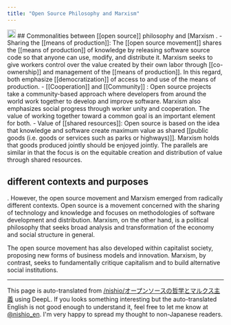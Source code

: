 ```yaml
---
title: "Open Source Philosophy and Marxism"
---
```


<img src='https://scrapbox.io/api/pages/nishio-en/gpt/icon' alt='gpt.icon' height="19.5"/>
## Commonalities between [[open source]] philosophy and [Marxism
.
- Sharing the [[means of production]]: The [[open source movement]] shares the [[means of production]] of knowledge by releasing software source code so that anyone can use, modify, and distribute it. Marxism seeks to give workers control over the value created by their own labor through [[co-ownership]] and management of the [[means of production]]. In this regard, both emphasize [[democratization]] of access to and use of the means of production.
- [[Cooperation]] and [[Community]] : Open source projects take a community-based approach where developers from around the world work together to develop and improve software. Marxism also emphasizes social progress through worker unity and cooperation. The value of working together toward a common goal is an important element for both.
    - Value of [[shared resources]]: Open source is based on the idea that knowledge and software create maximum value as shared [[public goods (i.e. goods or services such as parks or highways)]]. Marxism holds that goods produced jointly should be enjoyed jointly. The parallels are similar in that the focus is on the equitable creation and distribution of value through shared resources.

## different contexts and purposes
.
However, the open source movement and Marxism emerged from radically different contexts. Open source is a movement concerned with the sharing of technology and knowledge and focuses on methodologies of software development and distribution. Marxism, on the other hand, is a political philosophy that seeks broad analysis and transformation of the economy and social structure in general.

The open source movement has also developed within capitalist society, proposing new forms of business models and innovation. Marxism, by contrast, seeks to fundamentally critique capitalism and to build alternative social institutions.

---
This page is auto-translated from [/nishio/オープンソースの哲学とマルクス主義](https://scrapbox.io/nishio/オープンソースの哲学とマルクス主義) using DeepL. If you looks something interesting but the auto-translated English is not good enough to understand it, feel free to let me know at [@nishio_en](https://twitter.com/nishio_en). I'm very happy to spread my thought to non-Japanese readers.